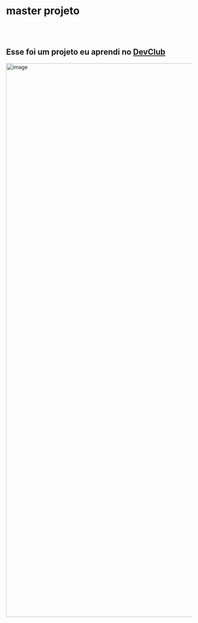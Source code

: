 <h1>master projeto</h1>
<br>
<br>
<h2>Esse foi um projeto eu aprendi no <a href="https://rodolfomori.com.br/devclub">DevClub</a></h2>

<img width="1704" height="1500" alt="image" src="https://github.com/user-attachments/assets/1446325e-8ddc-4c96-a770-d08f41842050" />
